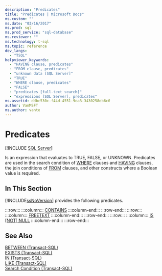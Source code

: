 ```yaml
---
description: "Predicates"
title: "Predicates | Microsoft Docs"
ms.custom: ""
ms.date: "03/16/2017"
ms.prod: sql
ms.prod_service: "sql-database"
ms.reviewer: ""
ms.technology: t-sql
ms.topic: reference
dev_langs: 
  - "TSQL"
helpviewer_keywords: 
  - "HAVING clause, predicates"
  - "FROM clause, predicates"
  - "unknown data [SQL Server]"
  - "TRUE"
  - "WHERE clause, predicates"
  - "FALSE"
  - "predicates [full-text search]"
  - "expressions [SQL Server], predicates"
ms.assetid: ddbc530c-f44d-4551-9ca3-3430258eb6c0
author: VanMSFT
ms.author: vanto
---
```

# Predicates
[!INCLUDE [SQL Server](../../includes/applies-to-version/sqlserver.md)]

  Is an expression that evaluates to TRUE, FALSE, or UNKNOWN. Predicates are used in the search condition of [WHERE](../../t-sql/queries/where-transact-sql.md) clauses and [HAVING](../../t-sql/queries/select-having-transact-sql.md) clauses, the join conditions of [FROM](../../t-sql/queries/from-transact-sql.md) clauses, and other constructs where a Boolean value is required.  
  
## In This Section  
 [!INCLUDE[ssNoVersion](../../includes/ssnoversion-md.md)] provides the following predicates.  

:::row:::
    :::column:::
        [CONTAINS](../../t-sql/queries/contains-transact-sql.md)
    :::column-end:::
:::row-end:::
:::row:::
    :::column:::
        [FREETEXT](../../t-sql/queries/freetext-transact-sql.md)
    :::column-end:::
:::row-end:::
:::row:::
    :::column:::
        [IS &#91;NOT&#93; NULL](../../t-sql/queries/is-null-transact-sql.md)
    :::column-end:::
:::row-end:::

## See Also  
 [BETWEEN &#40;Transact-SQL&#41;](../../t-sql/language-elements/between-transact-sql.md)   
 [EXISTS &#40;Transact-SQL&#41;](../../t-sql/language-elements/exists-transact-sql.md)   
 [IN &#40;Transact-SQL&#41;](../../t-sql/language-elements/in-transact-sql.md)   
 [LIKE &#40;Transact-SQL&#41;](../../t-sql/language-elements/like-transact-sql.md)   
 [Search Condition &#40;Transact-SQL&#41;](../../t-sql/queries/search-condition-transact-sql.md)  
  
  

